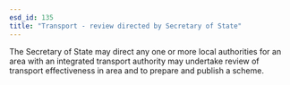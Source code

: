 ```yaml
---
esd_id: 135
title: "Transport - review directed by Secretary of State"
---
```


The Secretary of State may direct any one or more local authorities for an area with an integrated transport authority may undertake review of transport effectiveness in area and to prepare and publish a scheme.

